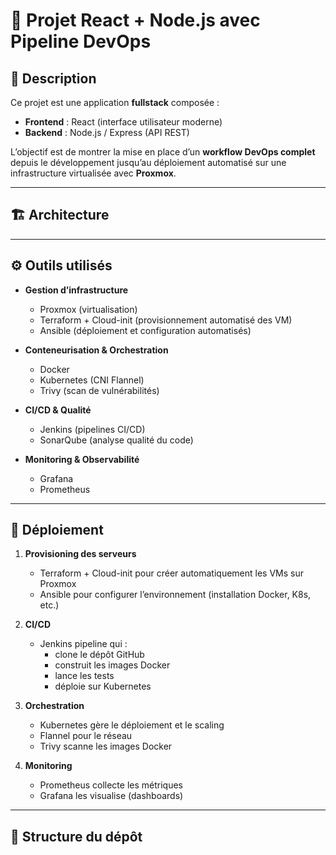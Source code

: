# 🚀 Projet React + Node.js avec Pipeline DevOps

## 📌 Description
Ce projet est une application **fullstack** composée :
- **Frontend** : React (interface utilisateur moderne)
- **Backend** : Node.js / Express (API REST)

L’objectif est de montrer la mise en place d’un **workflow DevOps complet** depuis le développement jusqu’au déploiement automatisé sur une infrastructure virtualisée avec **Proxmox**.

---

## 🏗️ Architecture

---

## ⚙️ Outils utilisés

- **Gestion d’infrastructure**
  - Proxmox (virtualisation)
  - Terraform + Cloud-init (provisionnement automatisé des VM)
  - Ansible (déploiement et configuration automatisés)

- **Conteneurisation & Orchestration**
  - Docker
  - Kubernetes (CNI Flannel)
  - Trivy (scan de vulnérabilités)

- **CI/CD & Qualité**
  - Jenkins (pipelines CI/CD)
  - SonarQube (analyse qualité du code)

- **Monitoring & Observabilité**
  - Grafana
  - Prometheus

---

## 🚀 Déploiement

1. **Provisioning des serveurs**
   - Terraform + Cloud-init pour créer automatiquement les VMs sur Proxmox
   - Ansible pour configurer l’environnement (installation Docker, K8s, etc.)

2. **CI/CD**
   - Jenkins pipeline qui :
     - clone le dépôt GitHub
     - construit les images Docker
     - lance les tests
     - déploie sur Kubernetes

3. **Orchestration**
   - Kubernetes gère le déploiement et le scaling
   - Flannel pour le réseau
   - Trivy scanne les images Docker

4. **Monitoring**
   - Prometheus collecte les métriques
   - Grafana les visualise (dashboards)

---

## 📂 Structure du dépôt

